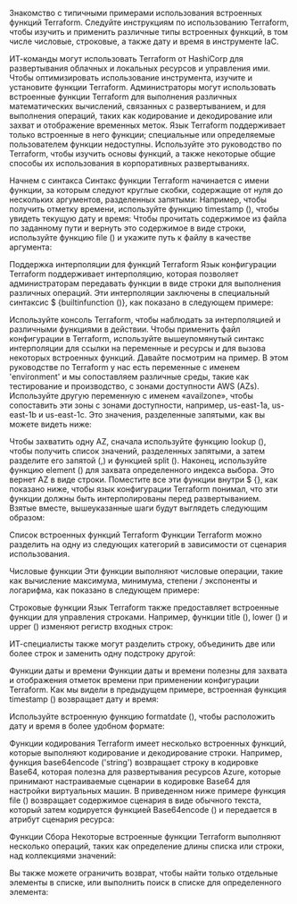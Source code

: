 Знакомство с типичными примерами использования встроенных функций Terraform.
Следуйте инструкциям по использованию Terraform, чтобы изучить и применить различные типы встроенных функций, в том числе числовые, строковые, а также дату и время в инструменте IaC.

ИТ-команды могут использовать Terraform от HashiCorp для развертывания облачных и локальных ресурсов и управления ими. Чтобы оптимизировать использование инструмента, изучите и установите функции Terraform. 
Администраторы могут использовать встроенные функции Terraform для выполнения различных математических вычислений, связанных с развертыванием, и для выполнения операций, таких как кодирование и декодирование или захват и отображение временных меток. Язык Terraform поддерживает только встроенные в него функции; специальные или определяемые пользователем функции недоступны. 
Используйте это руководство по Terraform, чтобы изучить основы функций, а также некоторые общие способы их использования в корпоративных развертываниях.

Начнем с синтакса
Синтакс функции Terraform начинается с имени функции, за которым следуют круглые скобки, содержащие от нуля до нескольких аргументов, разделенных запятыми:
Например, чтобы получить отметку времени, используйте функцию timestamp (), чтобы увидеть текущую дату и время:
Чтобы прочитать содержимое из файла по заданному пути и вернуть это содержимое в виде строки, используйте функцию file () и укажите путь к файлу в качестве аргумента:

Поддержка интерполяции для функций Terraform
Язык конфигурации Terraform поддерживает интерполяцию, которая позволяет администраторам передавать функции в виде строки для выполнения различных операций. Эти интерполяции заключены в специальный синтаксис $ {builtinfunction ()}, как показано в следующем примере:

Используйте консоль Terraform, чтобы наблюдать за интерполяцией и различными функциями в действии. Чтобы применить файл конфигурации в Terraform, используйте вышеупомянутый синтакс интерполяции для ссылки на переменные и ресурсы и для вызова некоторых встроенных функций.
Давайте посмотрим на пример. В этом руководстве по Terraform у нас есть переменные с именем 'environment' и мы сопоставляем различные среды, такие как тестирование и производство, с зонами доступности AWS (AZs). Используйте другую переменную с именем «availzone», чтобы сопоставить эти зоны с зонами доступности, например, us-east-1a, us-east-1b и us-east-1c. Это значения, разделенные запятыми, как вы можете видеть ниже:

Чтобы захватить одну AZ, сначала используйте функцию lookup (), чтобы получить список значений, разделенных запятыми, а затем разделите его запятой (,) и функцией split (). Наконец, используйте функцию element () для захвата определенного индекса выбора. Это вернет AZ в виде строки. Поместите все эти функции внутри $ {}, как показано ниже, чтобы язык конфигурации Terraform понимал, что эти функции должны быть интерполированы перед развертыванием.
Взятые вместе, вышеуказанные шаги будут выглядеть следующим образом:

Список встроенных функций Terraform 
Функции Terraform можно разделить на одну из следующих категорий в зависимости от сценария использования.

Числовые функции 
Эти функции выполняют числовые операции, такие как вычисление максимума, минимума, степени / экспоненты и логарифма, как показано в следующем примере:

Строковые функции 
Язык Terraform также предоставляет встроенные функции для управления строками. Например, функции title (), lower () и upper () изменяют регистр входных строк:

ИТ-специалисты также могут разделить строку, объединить две или более строк и заменить одну подстроку другой:

Функции даты и времени 
Функции даты и времени полезны для захвата и отображения отметок времени при применении конфигурации Terraform. Как мы видели в предыдущем примере, встроенная функция timestamp () возвращает дату и время:

Используйте встроенную функцию formatdate (), чтобы расположить дату и время в более удобном формате:

Функции кодирования 
Terraform имеет несколько встроенных функций, которые выполняют кодирование и декодирование строки. Например, функция base64encode ('string') возвращает строку в кодировке Base64, которая полезна для развертывания ресурсов Azure, которые принимают настраиваемые сценарии в кодировке Base64 для настройки виртуальных машин. В приведенном ниже примере функция file () возвращает содержимое сценария в виде обычного текста, который затем кодируется функцией Base64encode () и передается в атрибут сценария ресурса:

Функции Сбора
Некоторые встроенные функции Terraform выполняют несколько операций, таких как определение длины списка или строки, над коллекциями значений:

Вы также можете ограничить возврат, чтобы найти только отдельные элементы в списке, или выполнить поиск в списке для определенного элемента:
